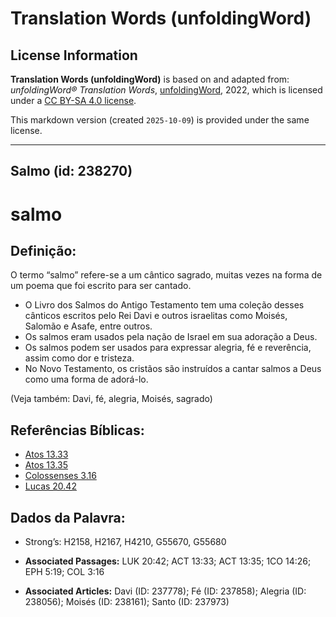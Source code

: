 # Translation Words (unfoldingWord)

## License Information

**Translation Words (unfoldingWord)** is based on and adapted from: _unfoldingWord® Translation Words_, [unfoldingWord](https://unfoldingword.org/utw), 2022, which is licensed under a [CC BY-SA 4.0 license](https://creativecommons.org/licenses/by-sa/4.0/legalcode.en).

This markdown version (created `2025-10-09`) is provided under the same license.



--------------------------------

## Salmo (id: 238270)

salmo
=====

Definição:
----------

O termo “salmo” refere\-se a um cântico sagrado, muitas vezes na forma de um poema que foi escrito para ser cantado.

* O Livro dos Salmos do Antigo Testamento tem uma coleção desses cânticos escritos pelo Rei Davi e outros israelitas como Moisés, Salomão e Asafe, entre outros.
* Os salmos eram usados pela nação de Israel em sua adoração a Deus.
* Os salmos podem ser usados para expressar alegria, fé e reverência, assim como dor e tristeza.
* No Novo Testamento, os cristãos são instruídos a cantar salmos a Deus como uma forma de adorá\-lo.

(Veja também: Davi, fé, alegria, Moisés, sagrado)

Referências Bíblicas:
---------------------

* [Atos 13\.33](https://ref.ly/Acts13:33)
* [Atos 13\.35](https://ref.ly/Acts13:35)
* [Colossenses 3\.16](https://ref.ly/Col3:16)
* [Lucas 20\.42](https://ref.ly/Luke20:42)

Dados da Palavra:
-----------------

* Strong’s: H2158, H2167, H4210, G55670, G55680

* **Associated Passages:** LUK 20:42; ACT 13:33; ACT 13:35; 1CO 14:26; EPH 5:19; COL 3:16
* **Associated Articles:** Davi (ID: 237778); Fé (ID: 237858); Alegria (ID: 238056); Moisés (ID: 238161); Santo (ID: 237973)

